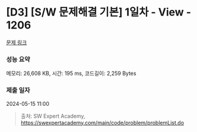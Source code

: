 # [D3] [S/W 문제해결 기본] 1일차 - View - 1206 

[문제 링크](https://swexpertacademy.com/main/code/problem/problemDetail.do?contestProbId=AV134DPqAA8CFAYh) 

### 성능 요약

메모리: 26,608 KB, 시간: 195 ms, 코드길이: 2,259 Bytes

### 제출 일자

2024-05-15 11:00



> 출처: SW Expert Academy, https://swexpertacademy.com/main/code/problem/problemList.do
